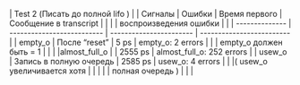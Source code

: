|                               Test 2 (Писать до полной lifo )                                     |
| Сигналы        | Ошибки                     | Время первого           | Сообщение в transсript    |
|                |                            | воспроизведения ошибки  |                           |
| -------------- | -------------------------- | ----------------------- | ------------------------- |
| empty_o        | После “reset”              | 5 ps                    | empty_o: 2 errors         |
|                | empty_o должен быть = 1    |                         |                           |
|almost_full_o   |                            | 2555 ps                 | almost_full_o: 252 errors |
| usew_o         | Запись в полную очередь    | 2585 ps                 | usew_o: 4 errors          | 
|                |( usew_o увеличивается хотя |                         |                           |
|                | полная очередь )           |                         |                           |

